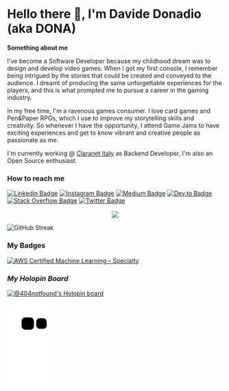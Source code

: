 # Hello there :wave:, I'm Davide Donadio (aka DONA)

**Something about me**

I've become a Software Developer because my childhood dream was to design and develop video games. 
When I got my first console, I remember being intrigued by the stories that could be created and conveyed to the audience. I dreamt of producing the same unforgettable experiences for the players, and this is what prompted me to pursue a career in the gaming industry.

In my free time, I'm a ravenous games consumer. I love card games and Pen&Paper RPGs, which I use to improve my storytelling skills and creativity. So whenever I have the opportunity, I attend Game Jams to have exciting experiences and get to know vibrant and creative people as passionate as me.

I'm currently working @ [Claranet Italy](https://www.claranet.it/) as Backend Developer, I'm also an Open Source enthusiast.


### **How to reach me**

[![Linkedin Badge](https://img.shields.io/badge/-Davide_Donadio-blue?style=?style=flat&logo=Linkedin&logoColor=white&link=https://www.linkedin.com/in/davide-donadio-404-not-found/)](https://www.linkedin.com/in/davide-donadio-404-not-found/) [![Instagram Badge](https://img.shields.io/badge/-@giftgod_jr-7248c5?style=flat&logo=instagram&logoColor=white&link=https://www.instagram.com/giftgod_jr/)](https://www.instagram.com/giftgod_jr/) [![Medium Badge](https://img.shields.io/badge/-davide.donadio94-black?style=flat&logo=Medium&logoColor=white&link=https://davide.donadio94.medium.com/)](https://medium.com/@davide.donadio94) [![Dev.to Badge](https://img.shields.io/badge/-@404notfound-black?style=flat&logo=devdotto&logoColor=white&link=https://dev.to/404notfound)](https://dev.to/404notfound) [![Stack Overflow Badge](https://img.shields.io/badge/-Davide_Donadio-orange?style=flat&logo=stackoverflow&logoColor=white&link=https://stackoverflow.com/users/8854824/souravatta?tab=profile)](https://stackoverflow.com/users/7110682/davide-donadio?tab=profile) [![Twitter Badge](https://img.shields.io/badge/-@giftgod__jr-blue?style=flat&logo=twitter&logoColor=white&link=https://twitter.com/@giftgod_jr)](https://twitter.com/giftgod_jr)



<p align="center">
 <img align='center' width="49%" src="https://github-readme-stats.vercel.app/api?username=ZarakiKanzaki&show_icons=true&rank_icon=github&theme=aura_dark&hide_border=true"/>
</p>

![GitHub Streak](https://streak-stats.demolab.com/?user=ZarakiKanzaki&theme=dark)


### **My Badges**

<!--START_SECTION:badges-->
[![AWS Certified Machine Learning – Specialty](https://images.credly.com/size/110x110/images/778bde6c-ad1c-4312-ac33-2fa40d50a147/image.png)](http://www.credly.com/badges/48838a69-c7c5-462e-afef-f2c9b60de93e "AWS Certified Machine Learning – Specialty")
<!--END_SECTION:badges-->

### ***My Holopin Board***
[![@404notfound's Holopin board](https://holopin.me/404notfound)](https://holopin.io/@404notfound)

![Snake animation](https://github.com/ZarakiKanzaki/ZarakiKanzaki/blob/output/github-contribution-grid-snake.svg)
